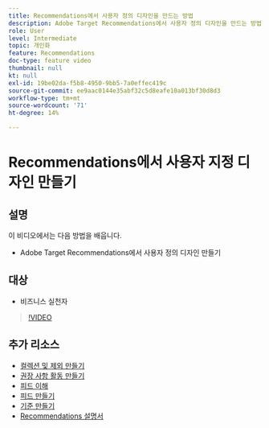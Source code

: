 ```yaml
---
title: Recommendations에서 사용자 정의 디자인을 만드는 방법
description: Adobe Target Recommendations에서 사용자 정의 디자인을 만드는 방법을 알아봅니다.
role: User
level: Intermediate
topic: 개인화
feature: Recommendations
doc-type: feature video
thumbnail: null
kt: null
exl-id: 19be02da-f5b8-4950-9bb5-7a0effec419c
source-git-commit: ee9aac0144e35abf32c5d8eafe10a013bf30d8d3
workflow-type: tm+mt
source-wordcount: '71'
ht-degree: 14%

---
```


# Recommendations에서 사용자 지정 디자인 만들기

## 설명

이 비디오에서는 다음 방법을 배웁니다.

* Adobe Target Recommendations에서 사용자 정의 디자인 만들기

## 대상

* 비즈니스 실천자

>[!VIDEO](https://video.tv.adobe.com/v/27687?quality=12)

## 추가 리소스

* [컬렉션 및 제외 만들기](create-collections-and-exclusions.md)
* [권장 사항 활동 만들기](create-a-recommendations-activity.md)
* [피드 이해](understanding-feeds.md)
* [피드 만들기](create-a-feed.md)
* [기준 만들기](create-criteria.md)
* [Recommendations 설명서](https://docs.adobe.com/content/help/en/target/using/recommendations/recommendations.html)
